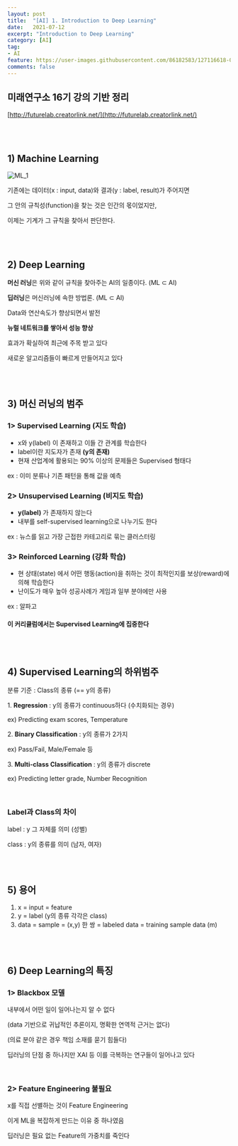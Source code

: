 ```yaml
---
layout: post
title:  "[AI] 1. Introduction to Deep Learning"
date:   2021-07-12
excerpt: "Introduction to Deep Learning"
category: [AI]
tag:
- AI
feature: https://user-images.githubusercontent.com/86182583/127116618-0b87050a-c929-4ff3-9664-5b4d6897a769.jpg
comments: false
---
```


## 미래연구소 16기 강의 기반 정리

[http://futurelab.creatorlink.net/](http://futurelab.creatorlink.net/)


<br />
<br />

## 1) Machine Learning

![ML_1](https://user-images.githubusercontent.com/86182583/125376237-8f77fd00-e3c5-11eb-8369-41852c60ff07.PNG)

기존에는 데이터(x : input, data)와 결과(y : label, result)가 주어지면

그 안의 규칙성(function)을 찾는 것은 인간의 몫이었지만,

이제는 기계가 그 규칙을 찾아서 판단한다.

<br />
<br />

## 2) Deep Learning

**머신 러닝**은 위와 같이 규칙을 찾아주는 AI의 일종이다. (ML ⊂ AI)

**딥러닝**은 머신러닝에 속한 방법론. (ML ⊂ AI)

Data와 연산속도가 향상되면서 발전

**뉴럴 네트워크를 쌓아서 성능 향상**

효과가 확실하여 최근에 주목 받고 있다

새로운 알고리즘들이 빠르게 만들어지고 있다

<br />
<br />

## 3) 머신 러닝의 범주

### 1> Supervised Learning (지도 학습)
* x와 y(label) 이 존재하고 이들 간 관계를 학습한다
* label이란 지도자가 존재 **(y의 존재)**
* 현재 산업계에 활용되는 90% 이상의 문제들은 Supervised 형태다

ex : 이미 분류나 기존 패턴을 통해 값을 예측

### 2> Unsupervised Learning (비지도 학습)
* **y(label)** 가 존재하지 않는다
* 내부를 self-supervised learning으로 나누기도 한다

ex : 뉴스를 읽고 가장 근접한 카테고리로 묶는 클러스터링

### 3> Reinforced Learning (강화 학습)
* 현 상태(state) 에서 어떤 행동(action)을 취하는 것이 최적인지를 보상(reward)에 의해 학습한다
* 난이도가 매우 높아 성공사례가 게임과 일부 분야에만 사용

ex : 알파고

#### 이 커리큘럼에서는 Supervised Learning에 집중한다

<br />
<br />

## 4) Supervised Learning의 하위범주

분류 기준 : Class의 종류 (== y의 종류)

1\. **Regression** : y의 종류가 continuous하다 (수치화되는 경우)

  ex) Predicting exam scores, Temperature

2\. **Binary Classification** : y의 종류가 2가지

  ex) Pass/Fail, Male/Female 등

3\. **Multi-class Classification** : y의 종류가 discrete

  ex) Predicting letter grade, Number Recognition

<br />

### Label과 Class의 차이

label : y 그 자체를 의미 (성별)

class : y의 종류를 의미 (남자, 여자)

<br />
<br />

## 5) 용어
1. x = input = feature
2. y = label (y의 종류 각각은 class)
3. data = sample = (x,y) 한 쌍 = labeled data = training sample data (m)

<br />
<br />

## 6) Deep Learning의 **특징**

### 1> Blackbox 모델

내부에서 어떤 일이 일어나는지 알 수 없다

(data 기반으로 귀납적인 추론이지, 명확한 연역적 근거는 없다)

(의료 분야 같은 경우 책임 소재를 묻기 힘들다)

딥러닝의 단점 중 하나지만 XAI 등 이를 극복하는 연구들이 일어나고 있다

<br />

### 2> Feature Engineering 불필요

 x를 직접 선별하는 것이 Feature Engineering

 이게 ML을 복잡하게 만드는 이유 중 하나였음

 딥러닝은 필요 없는 Feature의 가중치를 죽인다

 <br />
